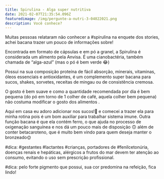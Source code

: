 ```yaml
---
title: Spirulina - Alga super nutritiva
date: 2021-02-07T21:35:54.096Z
featuredimage: /img/pergunte-a-nutri-3-04022021.png
description: Você conhece?
---
```

Muitas pessoas relataram não conhecer a #spirulina na enquete dos stories, achei bacana trazer um pouco de informações sobre!

Encontrada em formato de cápsulas e em pó a granel, a Spirulina é considerada um alimento pela Anvisa. É uma cianobactéria, também chamada de “alga-azul” (mas o pó é bem verde 😂)

Possui na sua composição proteína de fácil absorção, minerais, vitaminas, óleos essenciais e antioxidantes, é um complemento super bacana para sucos, shakes, sorvetes, receitas de mingau ou de consistência cremosa.

O gosto é bem suave e como a quantidade recomendada por dia é bem pequena (do pó em torno de 1 colher de café, aquela colher bem pequena) não costuma modificar o gosto dos alimentos .

Aqui em casa eu adoro adicionar nos sucos!🍹 e comecei a trazer ela para minha rotina pois é um bom auxiliar para trabalhar sistema imune. Outra função bacana é que ela contém ferro, o que ajuda no processo de oxigenação sanguínea e nos dá um pouco mais de disposição 🙃 além de conter betacaroteno, que é muito bem vindo para quem deseja manter o bronzeado🌞

\#dica: #gestantes #lactantes #crianças, portadores de #fenilcetonúria, doenças renais e hepáticas, alérgicos a frutos do mar devem ter atenção ao consumo, evitando o uso sem prescrição profissional.

\#dica: pelo forte pigmento que possui, sua cor predomina na refeição, fica lindo!
